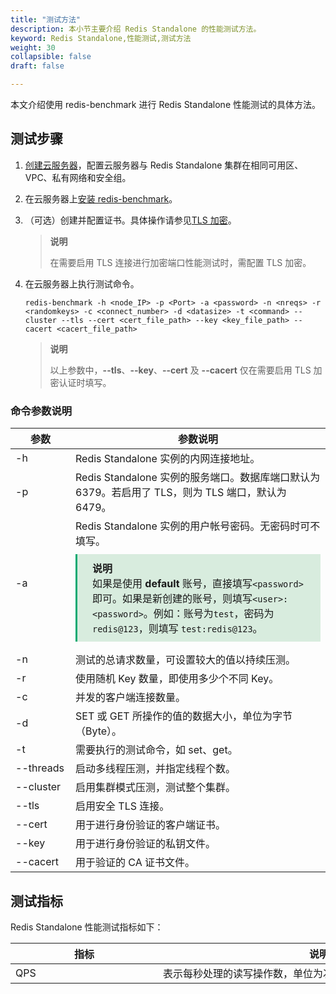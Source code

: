 ```yaml
---
title: "测试方法"
description: 本小节主要介绍 Redis Standalone 的性能测试方法。
keyword: Redis Standalone,性能测试,测试方法
weight: 30
collapsible: false
draft: false

---
```


本文介绍使用 redis-benchmark 进行 Redis Standalone 性能测试的具体方法。

## 测试步骤

1. [创建云服务器](/compute/vm)，配置云服务器与 Redis Standalone 集群在相同可用区、VPC、私有网络和安全组。

2. 在云服务器上[安装 redis-benchmark](../test_tool/#下载和安装工具)。

3. （可选）创建并配置证书。具体操作请参见[TLS 加密](../../manual/data_security/tls_config/)。

   > **说明**
   >
   > 在需要启用 TLS 连接进行加密端口性能测试时，需配置 TLS 加密。

4. 在云服务器上执行测试命令。

   ```shell
   redis-benchmark -h <node_IP> -p <Port> -a <password> -n <nreqs> -r <randomkeys> -c <connect_number> -d <datasize> -t <command> --cluster --tls --cert <cert_file_path> --key <key_file_path> --cacert <cacert_file_path>
   ```

   >**说明**
   >
   > 以上参数中，**\-\-tls**、**\-\-key**、**\-\-cert** 及 **\-\-cacert** 仅在需要启用 TLS 加密认证时填写。

### 命令参数说明

| <span style="display:inline-block;width:80px">参数</span> | 参数说明                                                     |
| --------------------------------------------------------- | ------------------------------------------------------------ |
| -h                                                   | Redis Standalone 实例的内网连接地址。 |
| -p                                                   | Redis Standalone 实例的服务端口。数据库端口默认为 6379。若启用了 TLS，则为 TLS 端口，默认为 6479。 |
| -a                                                   | Redis Standalone 实例的用户帐号密码。无密码时可不填写。<br/><div style="background-color: #D8ECDE; padding: 10px 24px; margin: 10px 0; border-left: 3px solid #00a971;">  <b>说明</b><br/>   如果是使用 **default** 账号，直接填写`<password>`即可。如果是新创建的账号，则填写`<user>:<password>`。例如：账号为`test`，密码为`redis@123`，则填写 `test:redis@123`。</div> |
| -n                                                   | 测试的总请求数量，可设置较大的值以持续压测。                 |
| -r                                                   | 使用随机 Key 数量，即使用多少个不同 Key。                    |
| -c                                                   | 并发的客户端连接数量。                                       |
| -d                                                   | SET 或 GET 所操作的值的数据大小，单位为字节（Byte）。        |
| -t                                                  | 需要执行的测试命令，如 set、get。                              |
| --threads                                         | 启动多线程压测，并指定线程个数。                             |
| --cluster                                         | 启用集群模式压测，测试整个集群。                             |
| --tls                                             | 启用安全 TLS 连接。                                          |
| --cert                                          | 用于进行身份验证的客户端证书。                               |
| --key                                            | 用于进行身份验证的私钥文件。                                 |
| --cacert                                          | 用于验证的 CA 证书文件。   |

## 测试指标

Redis Standalone 性能测试指标如下：

| <span style="display:inline-block;width:220px">指标</span> | <span style="display:inline-block;width:500px">说明</span> |
| --------------------- | ------------------------ |
| QPS                     | 表示每秒处理的读写操作数，单位为次/秒。                    |
